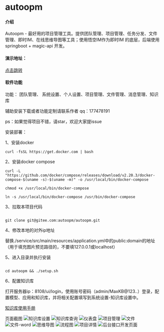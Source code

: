 # autoopm

#### 介绍
Autoopm - 最好用的项目管理工具。提供团队管理、项目管理、任务分发、文件管理、即时IM、在线思维导图等工具；使用悟空IM作为即时IM 的底层，后端使用springboot + magic-api 开发。

#### 演示地址：

[点击跳转](http://82.157.62.190:8200)

#### 软件功能

功能： 团队管理、 系统设置、个人设置、项目管理、文件管理、消息管理、知识库

辅助安装下载或者功能定制请联系作者 qq：177478191

ps：如果觉得项目不错，请star，欢迎大家提issue

安装部署：

1、安装docker

```
curl -fsSL https://get.docker.com | bash

```

2、安装docker compose

```
curl -L "https://github.com/docker/compose/releases/download/v2.20.3/docker-compose-$(uname -s)-$(uname -m)" -o /usr/local/bin/docker-compose

chmod +x /usr/local/bin/docker-compose

ln -s /usr/local/bin/docker-compose /usr/bin/docker-compose

```
3、拉取本项目代码
```

git clone git@gitee.com:autoopm/autoopm.git
```

4、修改本地的对外ip地址

替换./service/src/main/resources/application.yml中的public:domain的地址（用于填充图片预览路径的，不要填127.0.0.1或localhost）

5、进入目录并执行安装

```

cd autoopm && ./setup.sh
```

6、配置知识库

打开服务器ip：8108/ui/login，使用账号密码（admin/MaxKB@123..）登录，配置模型、应用和知识库，并将相关配置填写到系统设置-知识库设置中。

[知识库使用手册](https://github.com/1Panel-dev/MaxKB/wiki/1-%E5%AE%89%E8%A3%85%E9%83%A8%E7%BD%B2
)


页面截图
![知识库设置](./images/know1.png)
![知识库查询](./images/know2.png)
![仪表盘](./images/dashboard.png)
![项目管理](./images/project@2x.png)
![文件](./images/file1@2x.png)
![文件-word](./images/file2@2x.png)
![思维导图](./images/file3@2x.png)
![流程图](./images/file5@2x.png)
![项目详情](./images/WX20240402-013122@2x.png)
![后台接口开发页面](./images/magic-api.png)
